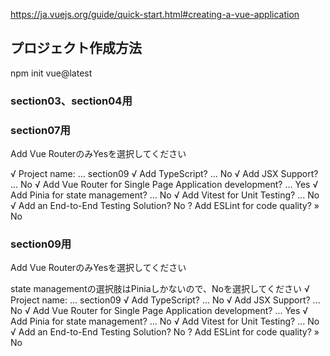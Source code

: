 https://ja.vuejs.org/guide/quick-start.html#creating-a-vue-application

## プロジェクト作成方法
npm init vue@latest

### section03、section04用

### section07用
Add Vue RouterのみYesを選択してください

√ Project name: ... section09
√ Add TypeScript? ... No
√ Add JSX Support? ... No
√ Add Vue Router for Single Page Application development? ... Yes
√ Add Pinia for state management? ... No
√ Add Vitest for Unit Testing? ... No
√ Add an End-to-End Testing Solution? No
? Add ESLint for code quality? » No

### section09用
Add Vue RouterのみYesを選択してください

state managementの選択肢はPiniaしかないので、Noを選択してください
√ Project name: ... section09
√ Add TypeScript? ... No
√ Add JSX Support? ... No
√ Add Vue Router for Single Page Application development? ... Yes
√ Add Pinia for state management? ... No
√ Add Vitest for Unit Testing? ... No
√ Add an End-to-End Testing Solution? No
? Add ESLint for code quality? » No
